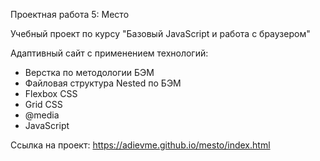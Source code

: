 Проектная работа 5: Место

Учебный проект по курсу "Базовый JavaScript и работа с браузером"

Адаптивный сайт с применением технологий:
* Верстка по методологии БЭМ
* Файловая структура Nested по БЭМ
* Flexbox CSS
* Grid CSS
* @media
* JavaScript

Ссылка на проект: https://adievme.github.io/mesto/index.html